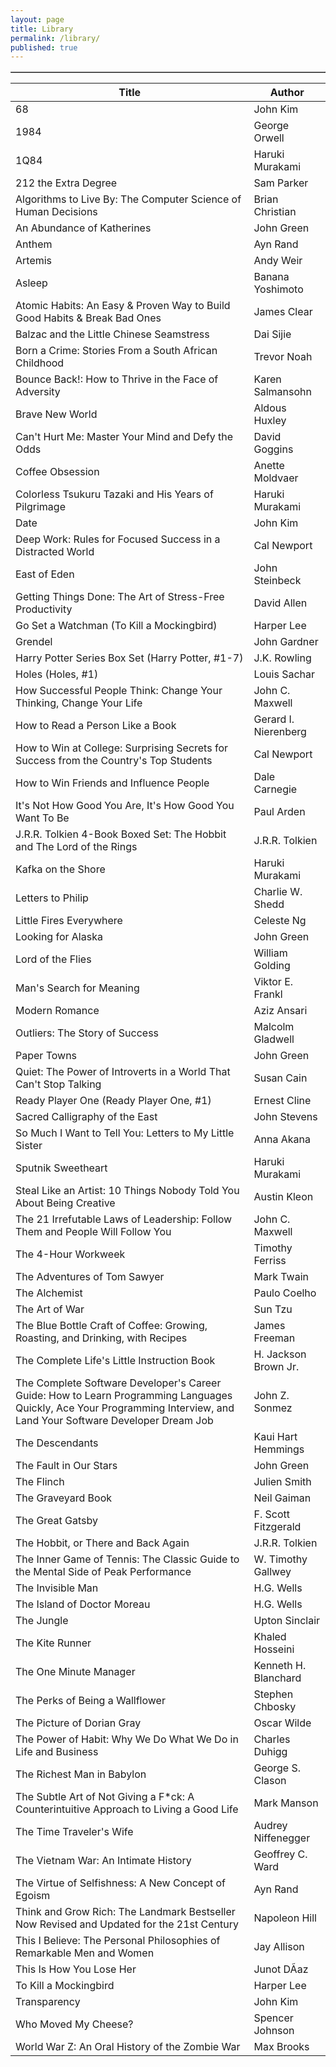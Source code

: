 ```yaml
---
layout: page
title: Library
permalink: /library/
published: true
---
```


<table border="1" style="width:100%">

Title | Author
------------ | -------------
68 | John Kim
1984 | George Orwell
1Q84| Haruki Murakami
212 the Extra Degree | Sam Parker
Algorithms to Live By: The Computer Science of Human Decisions | Brian Christian
An Abundance of Katherines | John Green
Anthem | Ayn Rand
Artemis | Andy Weir
Asleep | Banana Yoshimoto
Atomic Habits: An Easy & Proven Way to Build Good Habits & Break Bad Ones | James Clear
Balzac and the Little Chinese Seamstress | Dai Sijie
Born a Crime: Stories From a South African Childhood | Trevor Noah
Bounce Back!: How to Thrive in the Face of Adversity | Karen Salmansohn
Brave New World | Aldous Huxley
Can't Hurt Me: Master Your Mind and Defy the Odds | David Goggins
Coffee Obsession | Anette Moldvaer
Colorless Tsukuru Tazaki and His Years of Pilgrimage | Haruki Murakami
Date | John   Kim
Deep Work: Rules for Focused Success in a Distracted World | Cal Newport
East of Eden | John Steinbeck
Getting Things Done: The Art of Stress-Free Productivity | David    Allen
Go Set a Watchman (To Kill a Mockingbird) | Harper Lee
Grendel | John Gardner
Harry Potter Series Box Set (Harry Potter, #1-7) | J.K. Rowling
Holes (Holes, #1) | Louis Sachar
How Successful People Think: Change Your Thinking, Change Your Life | John C. Maxwell
How to Read a Person Like a Book | Gerard I. Nierenberg
How to Win at College: Surprising Secrets for Success from the Country's Top Students | Cal Newport
How to Win Friends and Influence People | Dale Carnegie
It's Not How Good You Are, It's How Good You Want To Be | Paul Arden
J.R.R. Tolkien 4-Book Boxed Set: The Hobbit and The Lord of the Rings | J.R.R. Tolkien
Kafka on the Shore | Haruki Murakami
Letters to Philip | Charlie W. Shedd
Little Fires Everywhere | Celeste Ng
Looking for Alaska | John Green
Lord of the Flies | William Golding
Man's Search for Meaning | Viktor E. Frankl
Modern Romance | Aziz Ansari
Outliers: The Story of Success | Malcolm Gladwell
Paper Towns | John Green
Quiet: The Power of Introverts in a World That Can't Stop Talking | Susan Cain
Ready Player One (Ready Player One, #1) | Ernest Cline
Sacred Calligraphy of the East | John   Stevens
So Much I Want to Tell You: Letters to My Little Sister | Anna Akana
Sputnik Sweetheart | Haruki Murakami
Steal Like an Artist: 10 Things Nobody Told You About Being Creative | Austin Kleon
The 21 Irrefutable Laws of Leadership: Follow Them and People Will Follow You | John C. Maxwell
The 4-Hour Workweek | Timothy Ferriss
The Adventures of Tom Sawyer | Mark Twain
The Alchemist | Paulo Coelho
The Art of War | Sun Tzu
The Blue Bottle Craft of Coffee: Growing, Roasting, and Drinking, with Recipes | James Freeman
The Complete Life's Little Instruction Book | H. Jackson Brown Jr.
The Complete Software Developer's Career Guide: How to Learn Programming Languages Quickly, Ace Your Programming Interview, and Land Your Software Developer Dream Job | John Z. Sonmez
The Descendants | Kaui Hart Hemmings
The Fault in Our Stars | John Green
The Flinch | Julien Smith
The Graveyard Book | Neil Gaiman
The Great Gatsby | F. Scott Fitzgerald
The Hobbit, or There and Back Again | J.R.R. Tolkien
The Inner Game of Tennis: The Classic Guide to the Mental Side of Peak Performance | W. Timothy Gallwey
The Invisible Man | H.G. Wells
The Island of Doctor Moreau | H.G. Wells
The Jungle | Upton Sinclair
The Kite Runner | Khaled Hosseini
The One Minute Manager | Kenneth H. Blanchard
The Perks of Being a Wallflower | Stephen Chbosky
The Picture of Dorian Gray | Oscar Wilde
The Power of Habit: Why We Do What We Do in Life and Business | Charles Duhigg
The Richest Man in Babylon | George S. Clason
The Subtle Art of Not Giving a F*ck: A Counterintuitive Approach to Living a Good Life | Mark Manson
The Time Traveler's Wife | Audrey Niffenegger
The Vietnam War: An Intimate History | Geoffrey C. Ward
The Virtue of Selfishness: A New Concept of Egoism | Ayn Rand
Think and Grow Rich: The Landmark Bestseller Now Revised and Updated for the 21st Century | Napoleon Hill
This I Believe: The Personal Philosophies of Remarkable Men and Women | Jay Allison
This Is How You Lose Her | Junot DÃ­az
To Kill a Mockingbird | Harper Lee
Transparency | John   Kim
Who Moved My Cheese? | Spencer Johnson
World War Z: An Oral History of the Zombie War | Max Brooks

